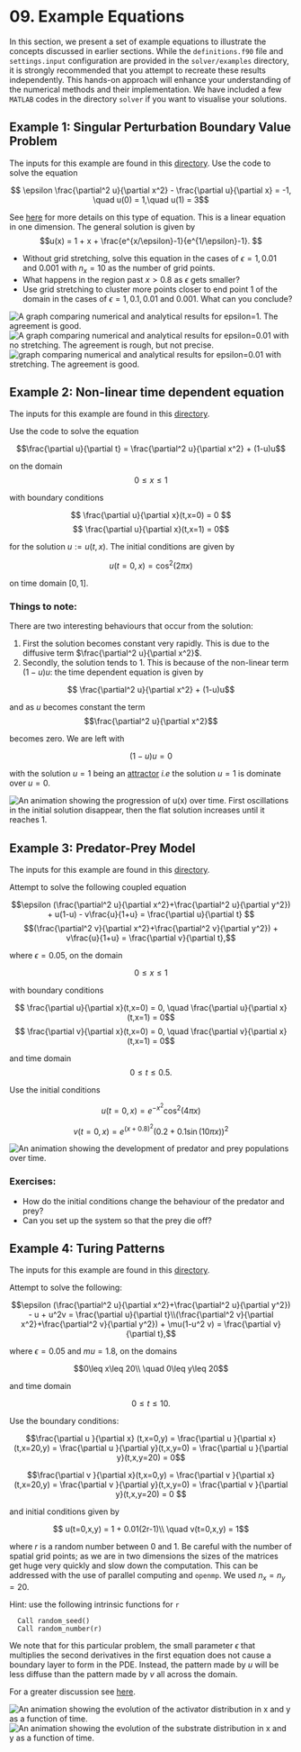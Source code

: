 # 09. Example Equations 

In this section, we present a set of example equations to illustrate the concepts discussed in earlier sections. While the `definitions.f90` file and `settings.input` configuration are provided in the `solver/examples` directory, it is strongly recommended that you attempt to recreate these results independently. This hands-on approach will enhance your understanding of the numerical methods and their implementation. We have included a few `MATLAB` codes in the directory `solver` if you want to visualise your solutions. 


## Example 1: Singular Perturbation Boundary Value Problem

The inputs for this example are found in this [directory](https://github.com/ImperialCollegeLondon/ReCoDE-Solving-Singular-PDEs-in-Fortran/tree/main/solver/examples/example1). Use the code to solve the equation

$$ \epsilon \frac{\partial^2 u}{\partial x^2} - \frac{\partial u}{\partial x} = -1, \quad u(0) = 1,\quad u(1) = 3$$

See [here](https://en.wikipedia.org/wiki/Singular_perturbation) for more details on this type of equation. 
This is a linear equation in one dimension. The general solution is given by
$$u(x) = 1 + x + \frac{e^{x/\epsilon}-1}{e^{1/\epsilon}-1}. $$ 

- Without grid stretching, solve this equation in the cases of $\epsilon = 1,0.01$ and $0.001$ with $n_x=10$ as the number of grid points. 
- What happens in the region past $x>0.8$ as $\epsilon$ gets smaller?
- Use grid stretching to cluster more points closer to end point $1$ of the domain in the cases of $\epsilon = 1,0.1,0.01$ and $0.001$. What can you conclude?


![A graph comparing numerical and analytical results for epsilon=1. The agreement is good.](assets/eps1.jpg)
![A graph comparing numerical and analytical results for epsilon=0.01 with no stretching. The agreement is rough, but not precise.](assets/eps2.jpg)
![ graph comparing numerical and analytical results for epsilon=0.01 with stretching. The agreement is good.](assets/eps3.jpg)


## Example 2: Non-linear time dependent equation

The inputs for this example are found in this [directory](https://github.com/ImperialCollegeLondon/ReCoDE-Solving-Singular-PDEs-in-Fortran/tree/main/solver/examples/example2).

Use the code to solve the equation

$$\frac{\partial u}{\partial t} = \frac{\partial^2 u}{\partial x^2} + (1-u)u$$

 on the domain $$0\leq x \leq 1$$

with boundary conditions

$$ \frac{\partial u}{\partial x}(t,x=0) = 0 $$ 
$$ \frac{\partial u}{\partial x}(t,x=1) = 0$$ 

for the solution $u:=u(t,x)$. The initial conditions are given by

$$ u(t=0,x) = \cos ^2(2 \pi x) $$ 

on time domain $[0, 1]$. 

### Things to note:

There are two interesting behaviours that occur from the solution:
1. First the solution becomes constant very rapidly. This is due to the diffusive term $\frac{\partial^2 u}{\partial x^2}$.
2. Secondly, the solution tends to $1$. This is because of the non-linear term $(1-u)u$: the time dependent equation is given by

  $$ \frac{\partial^2 u}{\partial x^2} + (1-u)u$$

  and as $u$ becomes constant the term 
  $$\frac{\partial^2 u}{\partial x^2}$$ 

  becomes zero. We are left with 

  $$(1-u)u = 0$$

  with the solution $u=1$ being an [attractor](https://en.wikipedia.org/wiki/Phase_portrait#:~:text=In%20mathematics%2C%20a%20phase%20portrait,portrait%20of%20a%20simple%20pendulum.) *i.e* the solution $u=1$ is dominate over $u=0$.

![An animation showing the progression of u(x) over time. First oscillations in the initial solution disappear, then the flat solution increases until it reaches 1.](assets/non_linear.gif)

## Example 3: Predator-Prey Model

The inputs for this example are found in this [directory](https://github.com/ImperialCollegeLondon/ReCoDE-Solving-Singular-PDEs-in-Fortran/tree/main/solver/examples/example3).

Attempt to solve the following coupled equation 

  $$\epsilon (\frac{\partial^2 u}{\partial x^2}+\frac{\partial^2 u}{\partial y^2}) + u(1-u) - v\frac{u}{1+u} = \frac{\partial u}{\partial t} $$ 
  $$(\frac{\partial^2 v}{\partial x^2}+\frac{\partial^2 v}{\partial y^2}) + v\frac{u}{1+u} = \frac{\partial v}{\partial t},$$

where $\epsilon = 0.05$, on the domain

$$0\leq x\leq 1$$ 

with boundary conditions

$$ \frac{\partial u}{\partial x}(t,x=0) = 0, \quad \frac{\partial u}{\partial x}(t,x=1) = 0$$ 
$$ \frac{\partial v}{\partial x}(t,x=0) = 0, \quad \frac{\partial v}{\partial x}(t,x=1) = 0$$ 

and time domain $$0\leq t \leq 0.5.$$ 

Use the initial conditions

$$u(t=0,x) = e^{-x^2}\cos^2(4\pi x)$$

$$v(t=0,x) = e^{(x+0.8)^2}(0.2 + 0.1\sin(10\pi x))^2 $$

![An animation showing the development of predator and prey populations over time.](assets/predator_prey.gif)

### Exercises:
- How do the initial conditions change the behaviour of the predator and prey?
- Can you set up the system so that the prey die off?


## Example 4: Turing Patterns

The inputs for this example are found in this [directory](https://github.com/ImperialCollegeLondon/ReCoDE-Solving-Singular-PDEs-in-Fortran/tree/main/solver/examples/example4).

Attempt to solve the following:

  $$\epsilon (\frac{\partial^2 u}{\partial x^2}+\frac{\partial^2 u}{\partial y^2}) - u + u^2v = \frac{\partial u}{\partial t}\\(\frac{\partial^2 v}{\partial x^2}+\frac{\partial^2 v}{\partial y^2}) + \mu(1-u^2 v)  = \frac{\partial v}{\partial t},$$
  
where $\epsilon = 0.05$ and $mu = 1.8$, on the domains 

$$0\leq x\leq 20\\
 \quad 0\leq y\leq 20$$ 

and time domain 

$$0\leq t \leq 10.$$ 

Use the boundary conditions:

$$\frac{\partial u }{\partial x} (t,x=0,y) = \frac{\partial u }{\partial x}(t,x=20,y) = \frac{\partial u }{\partial y}(t,x,y=0) = \frac{\partial u }{\partial y}(t,x,y=20) = 0$$

$$\frac{\partial v }{\partial x}(t,x=0,y) = \frac{\partial v }{\partial x}(t,x=20,y) = \frac{\partial v }{\partial y}(t,x,y=0) = \frac{\partial v }{\partial y}(t,x,y=20) = 0 $$

and initial conditions given by

$$ u(t=0,x,y) = 1 + 0.01(2r-1)\\
 \quad v(t=0,x,y) = 1$$ 

where $r$ is a random number between $0$ and $1$. Be careful with the number of spatial grid points; as we are in two dimensions the sizes of the matrices get huge very quickly and slow down the computation. This can be addressed with the use of parallel computing and `openmp`.  We used $n_x=n_y=20$.

Hint: use the following intrinsic functions for `r`

      Call random_seed()
      Call random_number(r)

We note that for this particular problem, the small parameter $\epsilon$ that multiplies the second derivatives in the first equation does not cause a boundary layer to form in the PDE. Instead, the pattern made by $u$ will be less diffuse than the pattern made by $v$ all across the domain.

For a greater discussion see [here](https://biocircuits.github.io/chapters/21_turing.html).

![An animation showing the evolution of the activator distribution in x and y as a function of time.]( assets/Activator.gif ) 
![An animation showing the evolution of the substrate distribution in x and y as a function of time.]( assets/Substrate.gif )
